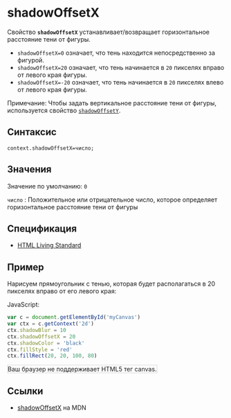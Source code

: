 # shadowOffsetX

Свойство **`shadowOffsetX`** устанавливает/возвращает горизонтальное расстояние тени от фигуры.

- `shadowOffsetX=0` означает, что тень находится непосредственно за фигурой.
- `shadowOffsetX=20` означает, что тень начинается в `20` пикселях вправо от левого края фигуры.
- `shadowOffsetX=-20` означает, что тень начинается в `20` пикселях влево от левого края фигуры.

Примечание: Чтобы задать вертикальное расстояние тени от фигуры, используется свойство [`shadowOffsetY`](shadowoffsety.md).

## Синтаксис

```
context.shadowOffsetX=число;
```

## Значения

Значение по умолчанию: `0`

`число`
: Положительное или отрицательное число, которое определяет горизонтальное расстояние тени от фигуры

## Спецификация

- [HTML Living Standard](https://html.spec.whatwg.org/multipage/canvas.html#dom-context-2d-shadowoffsetx)

## Пример

Нарисуем прямоугольник с тенью, которая будет располагаться в 20 пикселях вправо от его левого края:

JavaScript:

```js
var c = document.getElementById('myCanvas')
var ctx = c.getContext('2d')
ctx.shadowBlur = 10
ctx.shadowOffsetX = 20
ctx.shadowColor = 'black'
ctx.fillStyle = 'red'
ctx.fillRect(20, 20, 100, 80)
```

<canvas id="myCanvas" width="300" height="150" style="border:1px solid #d3d3d3;background:#ffffff;">
Ваш браузер не поддерживает HTML5 тег canvas.
</canvas>
<script>
var c=document.getElementById("myCanvas");
var canvOK=1;
try {c.getContext("2d");}
catch (er) {canvOK=0;}
if (canvOK==1){
var ctx=c.getContext("2d");
ctx.shadowBlur=10;
ctx.shadowOffsetX=20;
ctx.shadowColor="black";
ctx.fillStyle="red";
ctx.fillRect(20,20,100,80);
}
</script>

## Ссылки

- [shadowOffsetX](https://developer.mozilla.org/en-US/docs/Web/API/CanvasRenderingContext2D/shadowOffsetX) на MDN
